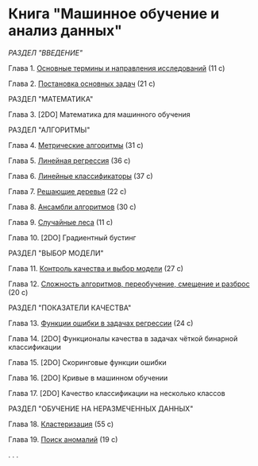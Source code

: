 # Книга "Машинное обучение и анализ данных"

*РАЗДЕЛ "ВВЕДЕНИЕ"*

Глава 1. [Основные термины и направления исследований](book_011_intro_202309.pdf) (11 c)

Глава 2. [Постановка основных задач](book_020_MLintro_202406.pdf) (21 c)

РАЗДЕЛ "МАТЕМАТИКА"

Глава 3. [2DO] Математика для машинного обучения

РАЗДЕЛ "АЛГОРИТМЫ"

Глава 4. [Метрические алгоритмы](book_021_kNN_202413.pdf) (31 c)

Глава 5. [Линейная регрессия](book_043_linreg_202305.pdf) (36 c)

Глава 6. [Линейные классификаторы](book_023_linclass_202308.pdf) (37 с)

Глава 7. [Решающие деревья](book_044_trees_202305.pdf) (22 с)

Глава 8. [Ансамбли алгоритмов](book_030_ens_202409.pdf) (30 с)

Глава 9. [Случайные леса](book_031_rf_202403.pdf) (11 с)

Глава 10. [2DO] Градиентный бустинг

РАЗДЕЛ "ВЫБОР МОДЕЛИ"

Глава 11. [Контроль качества и выбор модели](book_053_control_202309.pdf) (27 с)

Глава 12. [Сложность алгоритмов, переобучение, смещение и разброс](book_048_bias_variance_202305.pdf) (20 c)

РАЗДЕЛ "ПОКАЗАТЕЛИ КАЧЕСТВА"

Глава 13. [Функции ошибки в задачах регрессии](book_071_regressionerrors_202306.pdf) (24 с)

Глава 14. [2DO] Функционалы качества в задачах чёткой бинарной классификации

Глава 15. [2DO] Скоринговые функции ошибки

Глава 16. [2DO] Кривые в машинном обучении

Глава 17. [2DO] Качество классификации на несколько классов

РАЗДЕЛ "ОБУЧЕНИЕ НА НЕРАЗМЕЧЕННЫХ ДАННЫХ"

Глава 18. [Кластеризация](book_081_cluster_202401.pdf) (55 c)

Глава 19. [Поиск аномалий](book_047_anomaly_06.pdf) (19 с)

. . .

